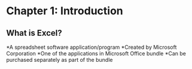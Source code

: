 # Chapter 1: Introduction 


## What is Excel?

  *A spreadsheet software application/program
  *Created by Microsoft Corporation
  *One of the applications in Microsoft Office bundle
  *Can be purchased separately as part of the bundle
  
  
